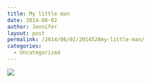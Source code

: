 ```yaml
---
title: My little man
date: 2014-06-02
author: Jennifer
layout: post
permalink: /2014/06/02/2014528my-little-man/
categories:
  - Uncategorized
---
```

![](http://static1.squarespace.com/static/50db6bb3e4b015296cd43789/50dfa5b1e4b0dc6320e0b5ea/53869342e4b017042145d9ad/1401328451719/iphone-20140528215336-0.jpg)
